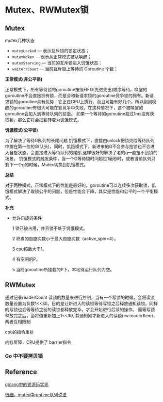 # Mutex、RWMutex锁



## Mutex
mutex几种状态

- `mutexLocked` — 表示互斥锁的锁定状态；
- `mutexWoken` — 表示从正常模式被从唤醒；
- `mutexStarving` — 当前的互斥锁进入饥饿状态；
- `waitersCount` — 当前互斥锁上等待的 Goroutine 个数；

**正常模式(非公平锁)**

正常模式下，所有等待锁的goroutine按照FIFO(先进先出)顺序等待。唤醒的goroutine不会直接拥有锁，而是会和新请求锁的goroutine竞争锁的拥有。新请求锁的goroutine具有优势：它正在CPU上执行，而且可能有好几个，所以刚刚唤醒的goroutine有很大可能在锁竞争中失败。在这种情况下，这个被唤醒的goroutine会加入到等待队列的前面。 如果一个等待的goroutine超过1ms没有获取锁，那么它将会把锁转变为饥饿模式。

**饥饿模式(公平锁)**

为了解决了等待G队列的长尾问题
饥饿模式下，直接由unlock把锁交给等待队列中排在第一位的G(队头)，同时，饥饿模式下，新进来的G不会参与抢锁也不会进入自旋状态，会直接进入等待队列的尾部,这样很好的解决了老的g一直抢不到锁的场景。
饥饿模式的触发条件，当一个G等待锁时间超过1毫秒时，或者当前队列只剩下一个g的时候，Mutex切换到饥饿模式。

**总结**

对于两种模式，正常模式下的性能是最好的，goroutine可以连续多次获取锁，饥饿模式解决了取锁公平的问题，但是性能会下降，其实是性能和公平的一个平衡模式。

**补充**

- 允许自旋的条件

  1 锁已被占用，并且锁不处于饥饿模式。

  2 积累的自旋次数小于最大自旋次数（active_spin=4）。

  3 cpu核数大于1。

  4 有空闲的P。

  5 当前goroutine所挂载的P下，本地待运行队列为空。
  
  

## RWMutex

通过记录readerCount 读锁的数量来进行控制，当有一个写锁的时候，会将读锁数量设置为负数1<<30。目的是让新进入的读锁等待写锁之后释放通知读锁。同样的写锁也会等等待之前的读锁都释放完毕，才会开始进行后续的操作。 而等写锁释放完之后，会将值重新加上1<<30, 并通知刚才新进入的读锁(rw.readerSem)，两者互相限制



cpu的指令重排 

内存屏障，CPU提供了 barrier指令


### Go 中不要拷贝锁



## Reference

[golang中的锁源码实现](http://legendtkl.com/2016/10/23/golang-mutex/)

[很细，mutex中runtime队列说法](http://birjemin.com/wiki/go-lock2)

